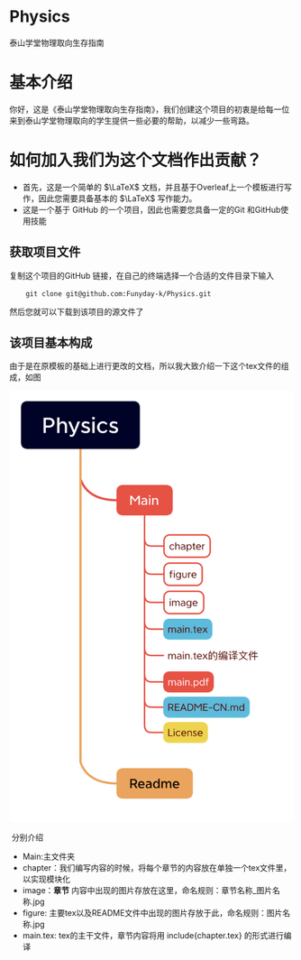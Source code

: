 # Physics
泰山学堂物理取向生存指南

# 基本介绍

你好，这是《泰山学堂物理取向生存指南》，我们创建这个项目的初衷是给每一位来到泰山学堂物理取向的学生提供一些必要的帮助，以减少一些弯路。

# 如何加入我们为这个文档作出贡献？

* 首先，这是一个简单的 $\LaTeX$ 文档，并且基于Overleaf上一个模板进行写作，因此您需要具备基本的 $\LaTeX$ 写作能力。
* 这是一个基于 GitHub 的一个项目，因此也需要您具备一定的Git 和GitHub使用技能

## 获取项目文件
复制这个项目的GitHub 链接，在自己的终端选择一个合适的文件目录下输入

```
    git clone git@github.com:Funyday-k/Physics.git
```

然后您就可以下载到该项目的源文件了

## 该项目基本构成

由于是在原模板的基础上进行更改的文档，所以我大致介绍一下这个tex文件的组成，如图

![项目的基本组成](main/figure/readme_1.jpg)

​
分别介绍

* Main:主文件夹
* chapter：我们编写内容的时候，将每个章节的内容放在单独一个tex文件里，以实现模块化
* image：**章节** 内容中出现的图片存放在这里，命名规则：章节名称_图片名称.jpg
* figure: 主要tex以及README文件中出现的图片存放于此，命名规则：图片名称.jpg
* main.tex: tex的主干文件，章节内容将用 include{chapter.tex} 的形式进行编译
